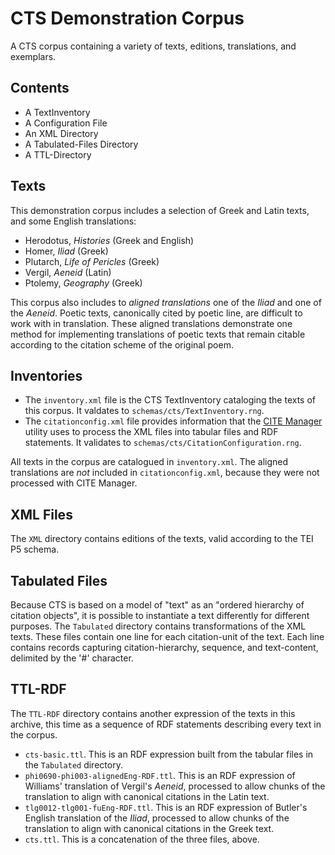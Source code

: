 # CTS Demonstration Corpus

A CTS corpus containing a variety of texts, editions, translations, and exemplars.

## Contents

- A TextInventory
- A Configuration File
- An XML Directory
- A Tabulated-Files Directory
- A TTL-Directory

## Texts

This demonstration corpus includes a selection of Greek and Latin texts, and some English translations:

- Herodotus, *Histories* (Greek and English)
- Homer, *Iliad* (Greek)
- Plutarch, *Life of Pericles* (Greek)
- Vergil, *Aeneid* (Latin)
- Ptolemy, *Geography* (Greek)

This corpus also includes to *aligned translations* one of the *Iliad* and one of the *Aeneid*. Poetic texts, canonically cited by poetic line, are difficult to work with in translation. These aligned translations demonstrate one method for implementing translations of poetic texts that remain citable according to the citation scheme of the original poem.

## Inventories

- The `inventory.xml` file is the CTS TextInventory cataloging the texts of this corpus. It valdates to `schemas/cts/TextInventory.rng`.
- The `citationconfig.xml` file provides information that the [CITE Manager](https://github.com/cite-architecture/citemgr) utility uses to process the XML files into tabular files and RDF statements. It validates to `schemas/cts/CitationConfiguration.rng`.

All texts in the corpus are catalogued in `inventory.xml`. The aligned translations are *not* included in `citationconfig.xml`, because they were not processed with CITE Manager.

## XML Files

The `XML` directory contains editions of the texts, valid according to the TEI P5 schema.

## Tabulated Files

Because CTS is based on a model of "text" as an "ordered hierarchy of citation objects", it is possible to instantiate a text differently for different purposes. The `Tabulated` directory contains transformations of the XML texts. These files contain one line for each citation-unit of the text. Each line contains records capturing citation-hierarchy, sequence, and text-content, delimited by the '#' character.

## TTL-RDF

The `TTL-RDF` directory contains another expression of the texts in this archive, this time as a sequence of RDF statements describing every text in the corpus.

- `cts-basic.ttl`. This is an RDF expression built from the tabular files in the `Tabulated` directory.
- `phi0690-phi003-alignedEng-RDF.ttl`. This is an RDF expression of Williams' translation of Vergil's *Aeneid*, processed to allow chunks of the translation to align with canonical citations in the Latin text.
- `tlg0012-tlg001-fuEng-RDF.ttl`. This is an RDF expression of Butler's English translation of the *Iliad*, processed to allow chunks of the translation to align with canonical citations in the Greek text.
- `cts.ttl`. This is a concatenation of the three files, above.


